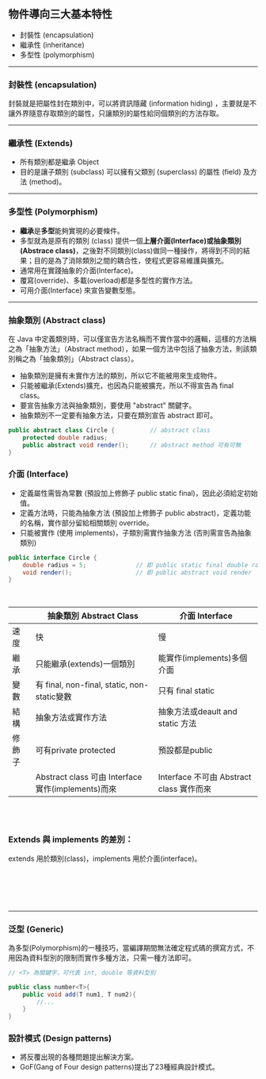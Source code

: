 ## 物件導向三大基本特性
* 封裝性 (encapsulation)
* 繼承性 (inheritance)
* 多型性 (polymorphism)

<hr>

### 封裝性 (encapsulation)
封裝就是把屬性封在類別中，可以將資訊隱藏 (information hiding) ，主要就是不讓外界隨意存取類別的屬性，只讓類別的屬性給同個類別的方法存取。




<hr>


### 繼承性 (Extends)
* 所有類別都是繼承 Object
* 目的是讓子類別 (subclass) 可以擁有父類別 (superclass) 的屬性 (field) 及方法 (method)。

<hr>

### 多型性 (Polymorphism)
* **繼承**是**多型**能夠實現的必要條件。
* 多型就為是原有的類別 (class) 提供一個**上層介面(Interface)**或**抽象類別(Abstrace class)**，之後對不同類別(class)做同一種操作，將得到不同的結果；目的是為了消除類別之間的耦合性，使程式更容易維護與擴充。
* 通常用在實踐抽象的介面(Interface)。
* 覆寫(override)、多載(overload)都是多型性的實作方法。
* 可用介面(Interface) 來宣告變數型態。

<hr>

### 抽象類別 (Abstract class)
在 Java 中定義類別時，可以僅宣告方法名稱而不實作當中的邏輯，這樣的方法稱之為「抽象方法」（Abstract method），如果一個方法中包括了抽象方法，則該類別稱之為「抽象類別」（Abstract class）。

* 抽象類別是擁有未實作方法的類別，所以它不能被用來生成物件。
* 只能被繼承(Extends)擴充，也因為只能被擴充，所以不得宣告為 final class。
* 要宣告抽象方法與抽象類別，要使用 "abstract" 關鍵字。
* 抽象類別不一定要有抽象方法，只要在類別宣告 abstract 即可。
```java
public abstract class Circle {          // abstract class
    protected double radius;
    public abstract void render();      // abstract method 可有可無
}
```


### 介面 (Interface)
* 定義屬性需皆為常數 (預設加上修飾子 public static final)，因此必須給定初始值。
* 定義方法時，只能為抽象方法 (預設加上修飾子 public abstract)，定義功能的名稱，實作部分留給相關類別 override。
* 只能被實作 (使用 implements)，子類別需實作抽象方法 (否則需宣告為抽象類別)
```java
public interface Circle {
    double radius = 5;              // 即 public static final double radius = 5
    void render();                  // 即 public abstract void render
}
```



<br>

||抽象類別 Abstract Class|介面 Interface|
|--|--|--|
|速度|快|慢|
|繼承|只能繼承(extends)一個類別|能實作(implements)多個介面|
|變數|有 final, non-final, static, non-static變數|只有 final static|
|結構|抽象方法或實作方法|抽象方法或deault and static 方法|
|修飾子|可有private protected|預設都是public| 
||Abstract class 可由 Interface 實作(implements)而來|Interface 不可由 Abstract class 實作而來|


<br>
<br>



### Extends 與 implements 的差別：
extends 用於類別(class)，implements 用於介面(interface)。


<br>
<br>
<br>
<br>
<hr>


### 泛型 (Generic)
為多型(Polymorphism)的一種技巧，當編譯期間無法確定程式碼的撰寫方式，不用因為資料型別的限制而實作多種方法，只需一種方法即可。
```java
// <T> 為關鍵字，可代表 int, double 等資料型別

public class number<T>{
    public void add(T num1, T num2){
        //...
    }
}

```


### 設計模式 (Design patterns)
* 將反覆出現的各種問題提出解決方案。
* GoF(Gang of Four design patterns)提出了23種經典設計模式。